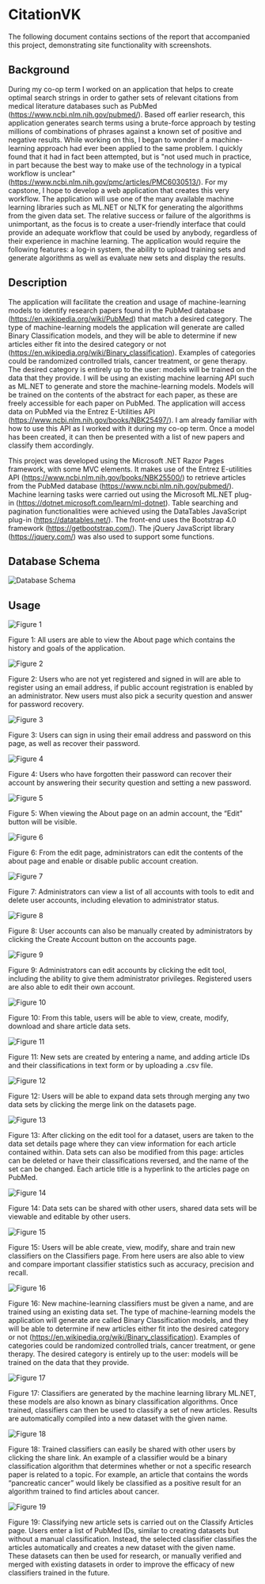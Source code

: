 # CitationVK
The following document contains sections of the report that accompanied this project, demonstrating site functionality with screenshots.

## Background
During my co-op term I worked on an application that helps to create optimal search strings in order to gather sets of relevant citations from medical literature databases such as PubMed (https://www.ncbi.nlm.nih.gov/pubmed/). Based off earlier research, this application generates search terms using a brute-force approach by testing millions of combinations of phrases against a known set of positive and negative results. While working on this, I began to wonder if a machine-learning approach had ever been applied to the same problem. I quickly found that it had in fact been attempted, but is "not used much in practice, in part because the best way to make use of the technology in a typical workflow is unclear" (https://www.ncbi.nlm.nih.gov/pmc/articles/PMC6030513/). For my capstone, I hope to develop a web application that creates this very workflow. The application will use one of the many available machine learning libraries such as ML.NET or NLTK for generating the algorithms from the given data set. The relative success or failure of the algorithms is unimportant, as the focus is to create a user-friendly interface that could provide an adequate workflow that could be used by anybody, regardless of their experience in machine learning. The application would require the following features: a log-in system, the ability to upload training sets and generate algorithms as well as evaluate new sets and display the results.

## Description
The application will facilitate the creation and usage of machine-learning models to identify research papers found in the PubMed database (https://en.wikipedia.org/wiki/PubMed) that match a desired category. The type of machine-learning models the application will generate are called Binary Classification models, and they will be able to determine if new articles either fit into the desired category or not (https://en.wikipedia.org/wiki/Binary_classification). Examples of categories could be randomized controlled trials, cancer treatment, or gene therapy. The desired category is entirely up to the user: models will be trained on the data that they provide. I will be using an existing machine learning API such as ML.NET to generate and store the machine-learning models. Models will be trained on the contents of the abstract for each paper, as these are freely accessible for each paper on PubMed. The application will access data on PubMed via the Entrez E-Utilities API (https://www.ncbi.nlm.nih.gov/books/NBK25497/). I am already familiar with how to use this API as I worked with it during my co-op term. Once a model has been created, it can then be presented with a list of new papers and classify them accordingly.

This project was developed using the Microsoft .NET Razor Pages framework, with some MVC elements. It makes use of the Entrez E-utilities API (https://www.ncbi.nlm.nih.gov/books/NBK25500/) to retrieve articles from the PubMed database (https://www.ncbi.nlm.nih.gov/pubmed/). Machine learning tasks were carried out using the Microsoft ML.NET plug-in (https://dotnet.microsoft.com/learn/ml-dotnet). Table searching and pagination functionalities were achieved using the DataTables JavaScript plug-in (https://datatables.net/). The front-end uses the Bootstrap 4.0 framework (https://getbootstrap.com/). The jQuery JavaScript library (https://jquery.com/) was also used to support some functions.

## Database Schema
![Database Schema](https://raw.githubusercontent.com/NigelReimer/images/main/CitationVK/Picture20.png)

## Usage

![Figure 1](https://raw.githubusercontent.com/NigelReimer/images/main/CitationVK/Picture1.png)

Figure 1: All users are able to view the About page which contains the history and goals of the application.

![Figure 2](https://raw.githubusercontent.com/NigelReimer/images/main/CitationVK/Picture2.png)

Figure 2: Users who are not yet registered and signed in will are able to register using an email address, if public account registration is enabled by an administrator. New users must also pick a security question and answer for password recovery.

![Figure 3](https://raw.githubusercontent.com/NigelReimer/images/main/CitationVK/Picture3.png)

Figure 3: Users can sign in using their email address and password on this page, as well as recover their password.

![Figure 4](https://raw.githubusercontent.com/NigelReimer/images/main/CitationVK/Picture4.png)

Figure 4: Users who have forgotten their password can recover their account by answering their security question and setting a new password.

![Figure 5](https://raw.githubusercontent.com/NigelReimer/images/main/CitationVK/Picture5.png)

Figure 5: When viewing the About page on an admin account, the “Edit” button will be visible.

![Figure 6](https://raw.githubusercontent.com/NigelReimer/images/main/CitationVK/Picture6.png)

Figure 6: From the edit page, administrators can edit the contents of the about page and enable or disable public account creation.

![Figure 7](https://raw.githubusercontent.com/NigelReimer/images/main/CitationVK/Picture7.png)

Figure 7: Administrators can view a list of all accounts with tools to edit and delete user accounts, including elevation to administrator status.

![Figure 8](https://raw.githubusercontent.com/NigelReimer/images/main/CitationVK/Picture8.png)

Figure 8: User accounts can also be manually created by administrators by clicking the Create Account button on the accounts page.

![Figure 9](https://raw.githubusercontent.com/NigelReimer/images/main/CitationVK/Picture9.png)

Figure 9: Administrators can edit accounts by clicking the edit tool, including the ability to give them administrator privileges. Registered users are also able to edit their own account.

![Figure 10](https://raw.githubusercontent.com/NigelReimer/images/main/CitationVK/Picture10.png)

Figure 10: From this table, users will be able to view, create, modify, download and share article data sets.

![Figure 11](https://raw.githubusercontent.com/NigelReimer/images/main/CitationVK/Picture11.png)

Figure 11: New sets are created by entering a name, and adding article IDs and their classifications in text form or by uploading a .csv file.

![Figure 12](https://raw.githubusercontent.com/NigelReimer/images/main/CitationVK/Picture12.png)

Figure 12: Users will be able to expand data sets through merging any two data sets by clicking the merge link on the datasets page.

![Figure 13](https://raw.githubusercontent.com/NigelReimer/images/main/CitationVK/Picture13.png)

Figure 13: After clicking on the edit tool for a dataset, users are taken to the data set details page where they can view information for each article contained within. Data sets can also be modified from this page: articles can be deleted or have their classifications reversed, and the name of the set can be changed. Each article title is a hyperlink to the articles page on PubMed.

![Figure 14](https://raw.githubusercontent.com/NigelReimer/images/main/CitationVK/Picture14.png)

Figure 14: Data sets can be shared with other users, shared data sets will be viewable and editable by other users.

![Figure 15](https://raw.githubusercontent.com/NigelReimer/images/main/CitationVK/Picture15.png)

Figure 15: Users will be able create, view, modify, share and train new classifiers on the Classifiers page. From here users are also able to view and compare important classifier statistics such as accuracy, precision and recall.

![Figure 16](https://raw.githubusercontent.com/NigelReimer/images/main/CitationVK/Picture16.png)

Figure 16: New machine-learning classifiers must be given a name, and are trained using an existing data set. The type of machine-learning models the application will generate are called Binary Classification models, and they will be able to determine if new articles either fit into the desired category or not (https://en.wikipedia.org/wiki/Binary_classification). Examples of categories could be randomized controlled trials, cancer treatment, or gene therapy. The desired category is entirely up to the user: models will be trained on the data that they provide.

![Figure 17](https://raw.githubusercontent.com/NigelReimer/images/main/CitationVK/Picture17.png)

Figure 17: Classifiers are generated by the machine learning library ML.NET, these models are also known as binary classification algorithms. Once trained, classifiers can then be used to classify a set of new articles. Results are automatically compiled into a new dataset with the given name.

![Figure 18](https://raw.githubusercontent.com/NigelReimer/images/main/CitationVK/Picture18.png)

Figure 18: Trained classifiers can easily be shared with other users by clicking the share link. An example of a classifier would be a binary classification algorithm that determines whether or not a specific research paper is related to a topic. For example, an article that contains the words “pancreatic cancer” would likely be classified as a positive result for an algorithm trained to find articles about cancer.

![Figure 19](https://raw.githubusercontent.com/NigelReimer/images/main/CitationVK/Picture19.png)

Figure 19: Classifying new article sets is carried out on the Classify Articles page. Users enter a list of PubMed IDs, similar to creating datasets but without a manual classification. Instead, the selected classifier classifies the articles automatically and creates a new dataset with the given name. These datasets can then be used for research, or manually verified and merged with existing datasets in order to improve the efficacy of new classifiers trained in the future.
